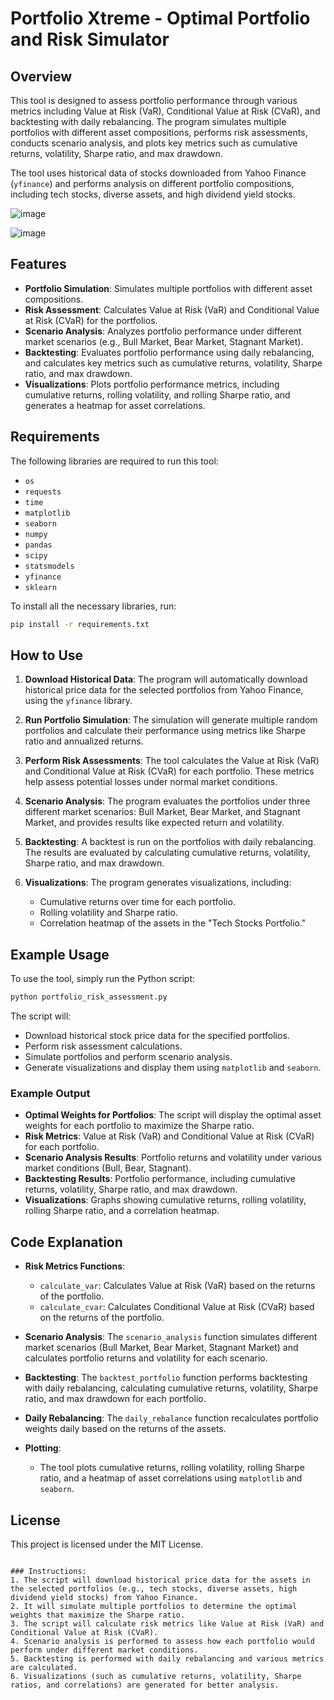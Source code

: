 # Portfolio Xtreme - Optimal Portfolio and Risk Simulator 

## Overview

This tool is designed to assess portfolio performance through various metrics including Value at Risk (VaR), Conditional Value at Risk (CVaR), and backtesting with daily rebalancing. The program simulates multiple portfolios with different asset compositions, performs risk assessments, conducts scenario analysis, and plots key metrics such as cumulative returns, volatility, Sharpe ratio, and max drawdown.

The tool uses historical data of stocks downloaded from Yahoo Finance (`yfinance`) and performs analysis on different portfolio compositions, including tech stocks, diverse assets, and high dividend yield stocks.

![image](https://github.com/user-attachments/assets/418db030-52a5-478f-ba8e-31ec2dea0ae1)

![image](https://github.com/user-attachments/assets/48603384-47f9-48ae-a937-1953658afca2)

## Features

- **Portfolio Simulation**: Simulates multiple portfolios with different asset compositions.
- **Risk Assessment**: Calculates Value at Risk (VaR) and Conditional Value at Risk (CVaR) for the portfolios.
- **Scenario Analysis**: Analyzes portfolio performance under different market scenarios (e.g., Bull Market, Bear Market, Stagnant Market).
- **Backtesting**: Evaluates portfolio performance using daily rebalancing, and calculates key metrics such as cumulative returns, volatility, Sharpe ratio, and max drawdown.
- **Visualizations**: Plots portfolio performance metrics, including cumulative returns, rolling volatility, and rolling Sharpe ratio, and generates a heatmap for asset correlations.

## Requirements

The following libraries are required to run this tool:

- `os`
- `requests`
- `time`
- `matplotlib`
- `seaborn`
- `numpy`
- `pandas`
- `scipy`
- `statsmodels`
- `yfinance`
- `sklearn`

To install all the necessary libraries, run:

```bash
pip install -r requirements.txt
```

## How to Use

1. **Download Historical Data**:
   The program will automatically download historical price data for the selected portfolios from Yahoo Finance, using the `yfinance` library.

2. **Run Portfolio Simulation**:
   The simulation will generate multiple random portfolios and calculate their performance using metrics like Sharpe ratio and annualized returns.

3. **Perform Risk Assessments**:
   The tool calculates the Value at Risk (VaR) and Conditional Value at Risk (CVaR) for each portfolio. These metrics help assess potential losses under normal market conditions.

4. **Scenario Analysis**:
   The program evaluates the portfolios under three different market scenarios: Bull Market, Bear Market, and Stagnant Market, and provides results like expected return and volatility.

5. **Backtesting**:
   A backtest is run on the portfolios with daily rebalancing. The results are evaluated by calculating cumulative returns, volatility, Sharpe ratio, and max drawdown.

6. **Visualizations**:
   The program generates visualizations, including:
   - Cumulative returns over time for each portfolio.
   - Rolling volatility and Sharpe ratio.
   - Correlation heatmap of the assets in the "Tech Stocks Portfolio."

## Example Usage

To use the tool, simply run the Python script:

```bash
python portfolio_risk_assessment.py
```

The script will:
- Download historical stock price data for the specified portfolios.
- Perform risk assessment calculations.
- Simulate portfolios and perform scenario analysis.
- Generate visualizations and display them using `matplotlib` and `seaborn`.

### Example Output

- **Optimal Weights for Portfolios**: The script will display the optimal asset weights for each portfolio to maximize the Sharpe ratio.
- **Risk Metrics**: Value at Risk (VaR) and Conditional Value at Risk (CVaR) for each portfolio.
- **Scenario Analysis Results**: Portfolio returns and volatility under various market conditions (Bull, Bear, Stagnant).
- **Backtesting Results**: Portfolio performance, including cumulative returns, volatility, Sharpe ratio, and max drawdown.
- **Visualizations**: Graphs showing cumulative returns, rolling volatility, rolling Sharpe ratio, and a correlation heatmap.

## Code Explanation

- **Risk Metrics Functions**:
  - `calculate_var`: Calculates Value at Risk (VaR) based on the returns of the portfolio.
  - `calculate_cvar`: Calculates Conditional Value at Risk (CVaR) based on the returns of the portfolio.
  
- **Scenario Analysis**: The `scenario_analysis` function simulates different market scenarios (Bull Market, Bear Market, Stagnant Market) and calculates portfolio returns and volatility for each scenario.

- **Backtesting**: The `backtest_portfolio` function performs backtesting with daily rebalancing, calculating cumulative returns, volatility, Sharpe ratio, and max drawdown for each portfolio.

- **Daily Rebalancing**: The `daily_rebalance` function recalculates portfolio weights daily based on the returns of the assets.

- **Plotting**:
  - The tool plots cumulative returns, rolling volatility, rolling Sharpe ratio, and a heatmap of asset correlations using `matplotlib` and `seaborn`.

## License

This project is licensed under the MIT License.

```

### Instructions:
1. The script will download historical price data for the assets in the selected portfolios (e.g., tech stocks, diverse assets, high dividend yield stocks) from Yahoo Finance.
2. It will simulate multiple portfolios to determine the optimal weights that maximize the Sharpe ratio.
3. The script will calculate risk metrics like Value at Risk (VaR) and Conditional Value at Risk (CVaR).
4. Scenario analysis is performed to assess how each portfolio would perform under different market conditions.
5. Backtesting is performed with daily rebalancing and various metrics are calculated.
6. Visualizations (such as cumulative returns, volatility, Sharpe ratios, and correlations) are generated for better analysis.
